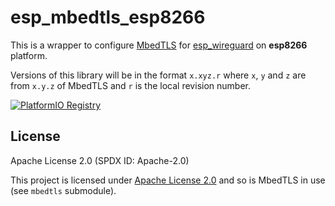 # esp_mbedtls_esp8266

This is a wrapper to configure [MbedTLS](https://github.com/Mbed-TLS/mbedtls)
for [esp_wireguard](https://github.com/droscy/esp_wireguard/) on **esp8266** platform.

Versions of this library will be in the format `x.xyz.r` where `x`, `y` and `z`
are from `x.y.z` of MbedTLS and `r` is the local revision number.

[![PlatformIO Registry](https://badges.registry.platformio.org/packages/droscy/library/esp_mbedtls_esp8266.svg)](https://registry.platformio.org/libraries/droscy/esp_mbedtls_esp8266)

## License

Apache License 2.0 (SPDX ID: Apache-2.0)

This project is licensed under [Apache License 2.0](https://spdx.org/licenses/Apache-2.0.html)
and so is MbedTLS in use (see `mbedtls` submodule).
